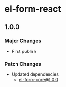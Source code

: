 # el-form-react

## 1.0.0

### Major Changes

- First publish

### Patch Changes

- Updated dependencies
  - el-form-core@1.0.0

